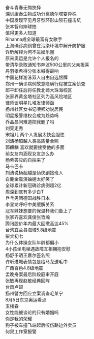 奋斗青春无悔抉择  
深圳康泰生物成功分离德尔塔变异株  
中国发现罕见月牙型环形山陨石撞击坑  
张本智和摔球拍  
值得更多人知道  
Rihanna成全球最富有女歌手  
上海确诊病例曾在污染环境中解开防护服  
许昕解释为何不进娱乐圈  
原来奥运是允许个人报名的  
带清华录取通知书奔波500公里向父亲报喜  
丹羽孝希得分张本喊得最响  
中国花样游泳双人自由自选银牌  
郑州一确诊病例故意隐瞒行程被立案侦查  
郎平卸任后将任教北师大珠海校区  
张家界黄金塔社区列为高风险地区  
律师谈明星扎堆发律师函  
扬州社区女书记哽咽劝说居民  
明星报警维权会成为趋势吗  
乔晶晶问难道把我删了吗  
刘雯走秀  
宋祖儿 两个人发展太快会胆怯  
刘涛杨超越人类高质量合照  
郭麒麟 喜欢就要接受他的多面  
前女友内涵现女友怎么办  
杨紫答应的自拍来了  
马卡巴卡  
刘涛说杨超越是仙侠剧接班人  
白鹿金晨演妯娌太好笑了  
全球累计新冠确诊病例超2亿  
周深到底有多少白T  
乒乓男团德国战胜日本  
李显龙呼吁中美缓解关系  
冠军妹妹想要的保温杯我们备上了  
张家齐喜欢龚俊张哲瀚  
腾讯股价年内最大回撤高达45%  
台湾宜兰县海域5.8级地震  
柴犬初七  
为什么体操女队年龄都偏小  
4小孩坐电梯遇故障互相拥抱安慰  
杨舒予晒王嘉尔签名照  
许昕进城表情包是给马龙送毛巾  
广西百色4.8级地震  
孟晚舟案最后阶段庭审开庭  
张敏再现赵敏经典回眸  
台风卢碧  
扬州警方回应立案调查毛某宁  
8月5日东京奥运看点  
玉楼春  
女性能被谈论的只有婚姻吗  
你是我的荣耀  
狗子被车撞飞站起后咬伤路边外卖员  
何炅工作室报警  
